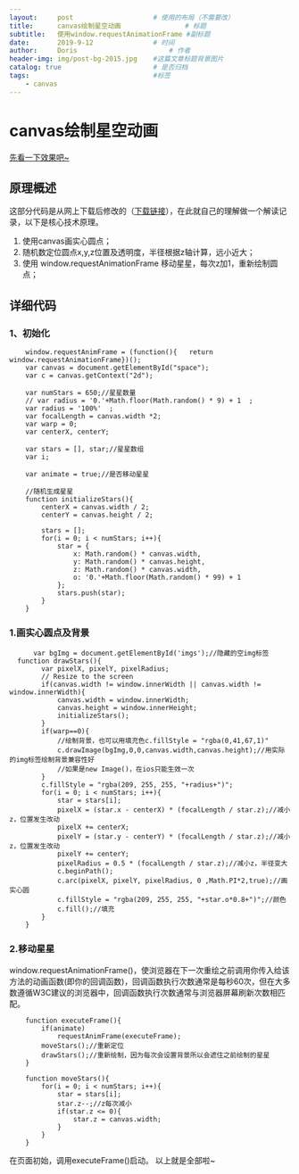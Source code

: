 ```yaml
---
layout:     post   				    # 使用的布局（不需要改）
title:      canvas绘制星空动画 				# 标题 
subtitle:   使用window.requestAnimationFrame #副标题
date:       2019-9-12 				# 时间
author:     Doris 						# 作者
header-img: img/post-bg-2015.jpg 	#这篇文章标题背景图片
catalog: true 						# 是否归档
tags:								#标签
    - canvas
---
```


# canvas绘制星空动画
[先看一下效果吧~](http://mangoti.top/img/star.mp4 "先看一下效果吧~")
## 原理概述
这部分代码是从网上下载后修改的（[下载链接](http://www.mycodes.net/162/9146.htm "下载链接")），在此就自己的理解做一个解读记录，以下是核心技术原理。
1. 使用canvas画实心圆点；
2. 随机数定位圆点x,y,z位置及透明度，半径根据z轴计算，远小近大；
3. 使用 window.requestAnimationFrame 移动星星，每次z加1，重新绘制圆点；

## 详细代码
### 1、初始化
        window.requestAnimFrame = (function(){   return  window.requestAnimationFrame})();
        var canvas = document.getElementById("space");
        var c = canvas.getContext("2d");
    
        var numStars = 650;//星星数量
        // var radius = '0.'+Math.floor(Math.random() * 9) + 1  ;
        var radius = '100%'  ;
        var focalLength = canvas.width *2;
        var warp = 0;
        var centerX, centerY;
    
        var stars = [], star;//星星数组
        var i;
    
        var animate = true;//是否移动星星
		
		//随机生成星星
		function initializeStars(){
			centerX = canvas.width / 2;
			centerY = canvas.height / 2;

			stars = [];
			for(i = 0; i < numStars; i++){
				star = {
					x: Math.random() * canvas.width,
					y: Math.random() * canvas.height,
					z: Math.random() * canvas.width,
					o: '0.'+Math.floor(Math.random() * 99) + 1
				};
				stars.push(star);
			}
		}
    
### 1.画实心圆点及背景

		  var bgImg = document.getElementById('imgs');//隐藏的空img标签
      function drawStars(){
    		var pixelX, pixelY, pixelRadius;
    		// Resize to the screen
    		if(canvas.width != window.innerWidth || canvas.width != window.innerWidth){
    			canvas.width = window.innerWidth;
    			canvas.height = window.innerHeight;
    			initializeStars();
    		}
    		if(warp==0){
				//绘制背景，也可以用填充色c.fillStyle = "rgba(0,41,67,1)"
    			c.drawImage(bgImg,0,0,canvas.width,canvas.height);//用实际的img标签绘制背景兼容性好
				//如果是new Image()，在ios只能生效一次
    		}
    		c.fillStyle = "rgba(209, 255, 255, "+radius+")";
    		for(i = 0; i < numStars; i++){
    			star = stars[i];
    			pixelX = (star.x - centerX) * (focalLength / star.z);//减小z，位置发生改动
    			pixelX += centerX;
    			pixelY = (star.y - centerY) * (focalLength / star.z);//减小z，位置发生改动
    			pixelY += centerY;
    			pixelRadius = 0.5 * (focalLength / star.z);//减小z，半径变大
    			c.beginPath();
    			c.arc(pixelX, pixelY, pixelRadius, 0 ,Math.PI*2,true);//画实心圆
    			c.fillStyle = "rgba(209, 255, 255, "+star.o*0.8+")";//颜色
    			c.fill();//填充
    		}
    	}

### 2.移动星星

window.requestAnimationFrame()，使浏览器在下一次重绘之前调用你传入给该方法的动画函数(即你的回调函数)，回调函数执行次数通常是每秒60次，但在大多数遵循W3C建议的浏览器中，回调函数执行次数通常与浏览器屏幕刷新次数相匹配。

        function executeFrame(){
            if(animate)
                requestAnimFrame(executeFrame);
            moveStars();//重新定位
            drawStars();//重新绘制，因为每次会设置背景所以会遮住之前绘制的星星
        }

        function moveStars(){
            for(i = 0; i < numStars; i++){
                star = stars[i];
                star.z--;//z每次减小
                if(star.z <= 0){
                    star.z = canvas.width;
                }
            }
        }

在页面初始，调用executeFrame()启动。
以上就是全部啦~
